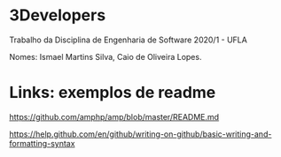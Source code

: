 # 3Developers
Trabalho da Disciplina de Engenharia de Software 2020/1 - UFLA

Nomes: Ismael Martins Silva, Caio de Oliveira Lopes.

# Links: exemplos de readme
https://github.com/amphp/amp/blob/master/README.md

https://help.github.com/en/github/writing-on-github/basic-writing-and-formatting-syntax
